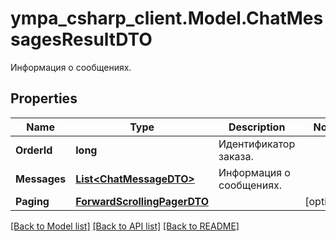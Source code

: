 # ympa_csharp_client.Model.ChatMessagesResultDTO
Информация о сообщениях.

## Properties

Name | Type | Description | Notes
------------ | ------------- | ------------- | -------------
**OrderId** | **long** | Идентификатор заказа. | 
**Messages** | [**List&lt;ChatMessageDTO&gt;**](ChatMessageDTO.md) | Информация о сообщениях. | 
**Paging** | [**ForwardScrollingPagerDTO**](ForwardScrollingPagerDTO.md) |  | [optional] 

[[Back to Model list]](../README.md#documentation-for-models) [[Back to API list]](../README.md#documentation-for-api-endpoints) [[Back to README]](../README.md)

